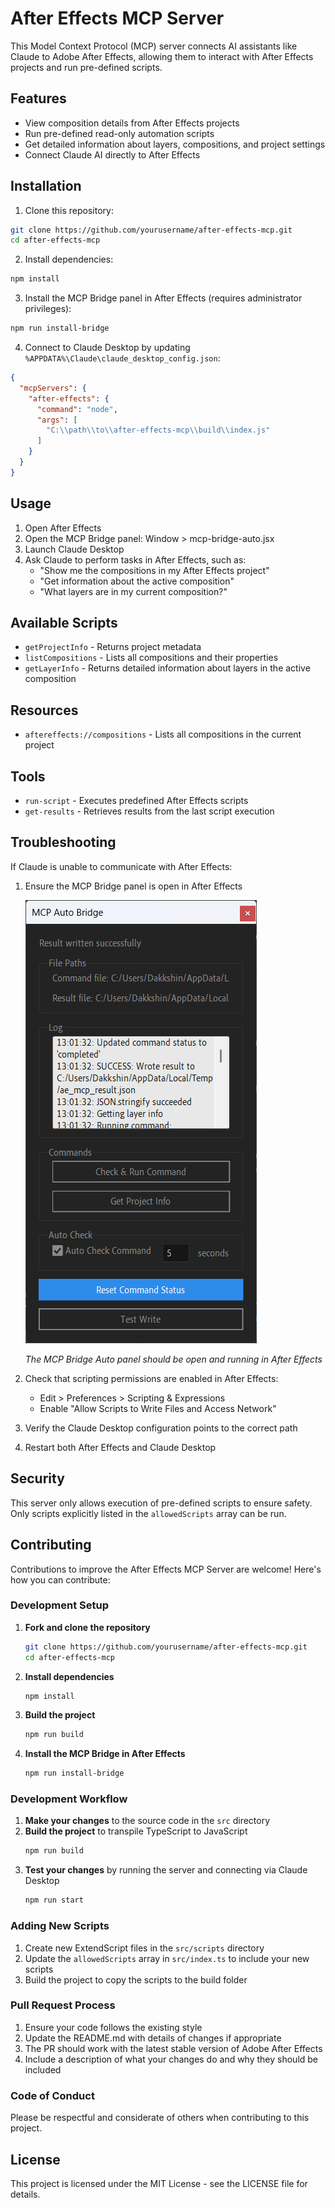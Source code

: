 # After Effects MCP Server

This Model Context Protocol (MCP) server connects AI assistants like Claude to Adobe After Effects, allowing them to interact with After Effects projects and run pre-defined scripts.

## Features

- View composition details from After Effects projects
- Run pre-defined read-only automation scripts
- Get detailed information about layers, compositions, and project settings
- Connect Claude AI directly to After Effects

## Installation

1. Clone this repository:
```bash
git clone https://github.com/yourusername/after-effects-mcp.git
cd after-effects-mcp
```

2. Install dependencies:
```bash
npm install
```

3. Install the MCP Bridge panel in After Effects (requires administrator privileges):
```bash
npm run install-bridge
```

4. Connect to Claude Desktop by updating `%APPDATA%\Claude\claude_desktop_config.json`:
```json
{
  "mcpServers": {
    "after-effects": {
      "command": "node",
      "args": [
        "C:\\path\\to\\after-effects-mcp\\build\\index.js"
      ]
    }
  }
}
```

## Usage

1. Open After Effects
2. Open the MCP Bridge panel: Window > mcp-bridge-auto.jsx
3. Launch Claude Desktop
4. Ask Claude to perform tasks in After Effects, such as:
   - "Show me the compositions in my After Effects project"
   - "Get information about the active composition"
   - "What layers are in my current composition?"

## Available Scripts

- `getProjectInfo` - Returns project metadata
- `listCompositions` - Lists all compositions and their properties
- `getLayerInfo` - Returns detailed information about layers in the active composition

## Resources
- `aftereffects://compositions` - Lists all compositions in the current project

## Tools
- `run-script` - Executes predefined After Effects scripts
- `get-results` - Retrieves results from the last script execution

## Troubleshooting

If Claude is unable to communicate with After Effects:
1. Ensure the MCP Bridge panel is open in After Effects
   
   ![MCP Bridge Auto panel in After Effects](./assets/MCP%20Auto%20Bridge.png)
   
   *The MCP Bridge Auto panel should be open and running in After Effects*
   
2. Check that scripting permissions are enabled in After Effects:
   - Edit > Preferences > Scripting & Expressions
   - Enable "Allow Scripts to Write Files and Access Network"
3. Verify the Claude Desktop configuration points to the correct path
4. Restart both After Effects and Claude Desktop

## Security

This server only allows execution of pre-defined scripts to ensure safety. Only scripts explicitly listed in the `allowedScripts` array can be run.

## Contributing

Contributions to improve the After Effects MCP Server are welcome! Here's how you can contribute:

### Development Setup

1. **Fork and clone the repository**
   ```bash
   git clone https://github.com/yourusername/after-effects-mcp.git
   cd after-effects-mcp
   ```

2. **Install dependencies**
   ```bash
   npm install
   ```

3. **Build the project**
   ```bash
   npm run build
   ```

4. **Install the MCP Bridge in After Effects**
   ```bash
   npm run install-bridge
   ```

### Development Workflow

1. **Make your changes** to the source code in the `src` directory
2. **Build the project** to transpile TypeScript to JavaScript
   ```bash
   npm run build
   ```
3. **Test your changes** by running the server and connecting via Claude Desktop
   ```bash
   npm run start
   ```

### Adding New Scripts

1. Create new ExtendScript files in the `src/scripts` directory
2. Update the `allowedScripts` array in `src/index.ts` to include your new scripts
3. Build the project to copy the scripts to the build folder

### Pull Request Process

1. Ensure your code follows the existing style
2. Update the README.md with details of changes if appropriate
3. The PR should work with the latest stable version of Adobe After Effects
4. Include a description of what your changes do and why they should be included

### Code of Conduct

Please be respectful and considerate of others when contributing to this project.

## License

This project is licensed under the MIT License - see the LICENSE file for details.
